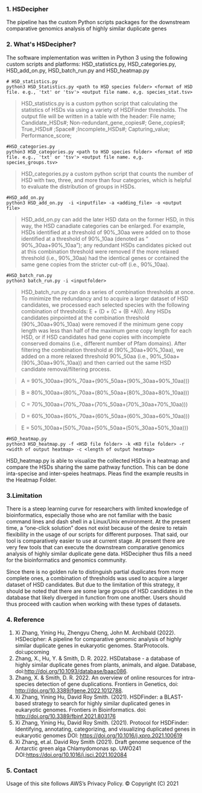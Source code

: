 
### 1. HSDecipher
The pipeline has the custom Python scripts packages for the downstream comparative genomics analysis of highly similar duplicate genes

### 2. What's HSDecipher?
The software implementation was written in Python 3 using the following custom scripts and platforms: HSD_statistics.py, HSD_categories.py, HSD_add_on.py, HSD_batch_run.py and HSD_heatmap.py

```
# HSD_statistics.py
python3 HSD_Statistics.py <path to HSD species folder> <format of HSD file. e.g., 'txt' or 'tsv'> <output file name. e,g. species_stat.tsv>
```
>HSD_statistics.py is a custom python script that calculating the statistics of HSDs via using a variety of HSDFinder thresholds. The output file will be written in a table with the header: File name; Candidate_HSDs#; Non-redundant_gene_copies#; Gene_copies#; True_HSDs# ;Space# ;Incomplete_HSDs#; Capturing_value; Performance_score;

```
#HSD_categories.py
python3 HSD_categories.py <path to HSD species folder> <format of HSD file. e.g., 'txt' or 'tsv'> <output file name. e,g. species_groups.tsv>

```
>HSD_categories.py a custom python script that counts the number of HSD with two, three, and more than four categories, which is helpful to evaluate the distribution of groups in HSDs. 


```
#HSD_add_on.py
python3 HSD_add_on.py  -i <inputfile> -a <adding_file> -o <output file>
```
>HSD_add_on.py can add the later HSD data on the former HSD, in this way, the HSD canadiate categories can be enlarged. For example, HSDs identified at a threshold of 90%_30aa were added on to those identified at a threshold of 90%_10aa (denoted as “ 90%_30aa+90%_10aa”); any redundant HSDs candidates picked out at this combination threshold were removed if the more relaxed threshold (i.e., 90%_30aa) had the identical genes or contained the same gene copies from the stricter cut-off (i.e., 90%_10aa).


```
#HSD_batch_run.py
python3 batch_run.py -i <inputfolder>
```
> HSD_batch_run.py can do a series of combination thresholds at once. To minimize the redundancy and to acquire a larger dataset of HSD candidates, we processed each selected species with the following combination of thresholds: E + (D + (C + (B +A))). Any HSDs candidates pinpointed at the combination threshold (90%_30aa+90%_10aa) were removed if the minimum gene copy length was less than half of the maximum gene copy length for each HSD, or if HSD candidates had gene copies with incomplete conserved domains (i.e., different number of Pfam domains). After filtering the combination threshold at (90%_30aa+90%_10aa), we added on a more relaxed threshold 90%_50aa (i.e., 90%_50aa+(90%_30aa+90%_10aa)) and then carried out the same HSD candidate removal/filtering process.

>A = 90%_100aa+(90%_70aa+(90%_50aa+(90%_30aa+90%_10aa)))

>B = 80%_100aa+(80%_70aa+(80%_50aa+(80%_30aa+80%_10aa)))

>C = 70%_100aa+(70%_70aa+(70%_50aa+(70%_30aa+70%_10aa)))

>D = 60%_100aa+(60%_70aa+(60%_50aa+(60%_30aa+60%_10aa)))

>E = 50%_100aa+(50%_70aa+(50%_50aa+(50%_30aa+50%_10aa)))

```
#HSD_heatmap.py
python3 HSD_heatmap.py -f <HSD file folder> -k <KO file folder> -r <width of output heatmap> -c <length of output heatmap>
```
HSD_heatmap.py is able to visualize the collected HSDs in a heatmap and compare the HSDs sharing the same pathway function. This can be done inta-specise and inter-speies heatmaps. Pleas find the example reuslts in the Heatmap Folder.


### 3.Limitation
There is a steep learning curve for researchers with limited knowledge of bioinformatics, especially those who are not familiar with the basic command lines and dash shell in a Linux/Unix environment. At the present time, a “one-click solution” does not exist because of the desire to retain flexibility in the usage of our scripts for different purposes. That said, our tool is comparatively easier to use at current stage. At present there are very few tools that can execute the downstream comparative genomics analysis of highly similar duplicate gene data. HSDecipher thus fills a need for the bioinformatics and genomics community.

Since there is no golden rule to distinguish partial duplicates from more complete ones, a combination of thresholds was used to acquire a larger dataset of HSD candidates. But due to the limitation of this strategy, it should be noted that there are some large groups of HSD candidates in the database that likely diverged in function from one another. Users should thus proceed with caution when working with these types of datasets.

### 4. Reference
1. Xi Zhang, Yining Hu, Zhengyu Cheng, John M. Archibald (2022). HSDecipher: A pipeline for comparative genomic analysis of highly similar duplicate genes in eukaryotic genomes. StarProtocols. doi:upcoming
2. Zhang, X., Hu, Y. & Smith, D. R. 2022. HSDatabase - a database of highly similar duplicate genes from plants, animals, and algae. Database, doi:http://doi.org/10.1093/database/baac086.
3. Zhang, X. & Smith, D. R. 2022. An overview of online resources for intra-species detection of gene duplications. Frontiers in Genetics, doi: http://doi.org/10.3389/fgene.2022.1012788.
4. Xi Zhang, Yining Hu, David Roy Smith. (2021). HSDFinder: a BLAST-based strategy to search for highly similar duplicated genes in eukaryotic genomes. Frontiers in Bioinformatics. doi: http://doi.org/10.3389/fbinf.2021.803176
5. Xi Zhang, Yining Hu, David Roy Smith. (2021). Protocol for HSDFinder: Identifying, annotating, categorizing, and visualizing duplicated genes in eukaryotic genomes DOI: https://doi.org/10.1016/j.xpro.2021.100619
6. Xi Zhang, et.al. David Roy Smith (2021). Draft genome sequence of the Antarctic green alga Chlamydomonas sp. UWO241 DOI:https://doi.org/10.1016/j.isci.2021.102084

### 5. Contact
Usage of this site follows AWS’s Privacy Policy. © Copyright (C) 2021
